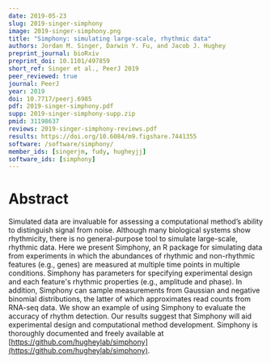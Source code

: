 ```yaml
---
date: 2019-05-23
slug: 2019-singer-simphony
image: 2019-singer-simphony.png
title: "Simphony: simulating large-scale, rhythmic data"
authors: Jordan M. Singer, Darwin Y. Fu, and Jacob J. Hughey
preprint_journal: bioRxiv
preprint_doi: 10.1101/497859
short_ref: Singer et al., PeerJ 2019
peer_reviewed: true
journal: PeerJ
year: 2019
doi: 10.7717/peerj.6985
pdf: 2019-singer-simphony.pdf
supp: 2019-singer-simphony-supp.zip
pmid: 31198637
reviews: 2019-singer-simphony-reviews.pdf
results: https://doi.org/10.6084/m9.figshare.7441355
software: /software/simphony/
member_ids: [singerjm, fudy, hugheyjj]
software_ids: [simphony]
---
```


# Abstract

Simulated data are invaluable for assessing a computational method’s ability to distinguish signal from noise. Although many biological systems show rhythmicity, there is no general-purpose tool to simulate large-scale, rhythmic data. Here we present Simphony, an R package for simulating data from experiments in which the abundances of rhythmic and non-rhythmic features (e.g., genes) are measured at multiple time points in multiple conditions. Simphony has parameters for specifying experimental design and each feature's rhythmic properties (e.g., amplitude and phase). In addition, Simphony can sample measurements from Gaussian and negative binomial distributions, the latter of which approximates read counts from RNA-seq data. We show an example of using Simphony to evaluate the accuracy of rhythm detection. Our results suggest that Simphony will aid experimental design and computational method development. Simphony is thoroughly documented and freely available at [https://github.com/hugheylab/simphony](https://github.com/hugheylab/simphony).
